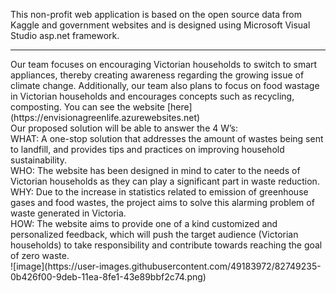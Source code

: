 This non-profit web application is based on the open source data from Kaggle and government websites and is designed using Microsoft Visual Studio asp.net framework. 
<hr>
Our team focuses on encouraging Victorian households to switch to smart appliances, thereby creating awareness regarding the growing issue of climate change. Additionally, our team also plans to focus on food wastage in Victorian households and encourages concepts such as recycling, composting. You can see the website [here](https://envisionagreenlife.azurewebsites.net)<br>
Our proposed solution will be able to answer the 4 W’s:<br>
WHAT: A one-stop solution that addresses the amount of wastes being sent to landfill, and provides tips and practices on improving household sustainability.<br>
WHO: The website has been designed in mind to cater to the needs of Victorian households as they can play a significant part in waste reduction.<br>
WHY: Due to the increase in statistics related to emission of greenhouse gases and food wastes, the project aims to solve this alarming problem of waste generated in Victoria.<Br>
HOW: The website aims to provide one of a kind customized and personalized feedback, which will push the target audience (Victorian households) to take responsibility and contribute towards reaching the goal of zero waste.<br>
![image](https://user-images.githubusercontent.com/49183972/82749235-0b426f00-9deb-11ea-8fe1-43e89bbf2c74.png)
